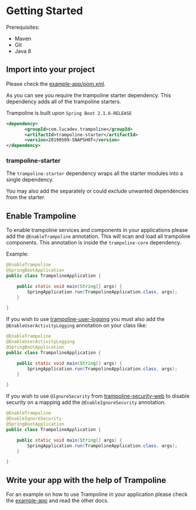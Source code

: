 # Getting Started

Prerequisites:
* Maven
* Git 
* Java 8

## Import into your project

Please check the [example-app/pom.xml](../example-app/pom.xml).

As you can see you require the trampoline starter dependency. This dependency adds all of the trampoline starters.

Trampoline is built upon `Spring Boot 2.1.6-RELEASE`

```xml
<dependency>
       <groupId>com.lucadev.trampoline</groupId>
       <artifactId>trampoline-starter</artifactId>
       <version>20190509-SNAPSHOT</version>
</dependency>
```

### trampoline-starter

The `trampoline-starter` dependency wraps all the starter modules into a single dependency.

You may also add the separately or could exclude unwanted dependencies from the starter.

## Enable Trampoline

To enable trampoline services and components in your applications please add the `@EnableTrampoline` annotation. This will scan and load all trampoline components.
This annotation is inside the `trampoline-core` dependency.

Example:

```java
@EnableTrampoline
@SpringBootApplication
public class TrampolineApplication {

    public static void main(String[] args) {
        SpringApplication.run(TrampolineApplication.class, args);
    }

}
```

If you wish to use [trampoline-user-logging](../trampoline-user-logging) you must also add the `@EnableUserActivityLogging` annotation on your class like:

```java
@EnableTrampoline
@EnableUserActivityLogging
@SpringBootApplication
public class TrampolineApplication {

    public static void main(String[] args) {
        SpringApplication.run(TrampolineApplication.class, args);
    }

}
```

If you wish to use `@IgnoreSecurity` from [trampoline-security-web](../trampoline-security-web) to disable security on a mapping add the `@EnableIgnoreSecurity` annotation.

```java
@EnableTrampoline
@EnableIgnoreSecurity
@SpringBootApplication
public class TrampolineApplication {

    public static void main(String[] args) {
        SpringApplication.run(TrampolineApplication.class, args);
    }

}
```

## Write your app with the help of Trampoline

For an example on how to use Trampoline in your application please check the [example-app](../example-app) and read the other docs.